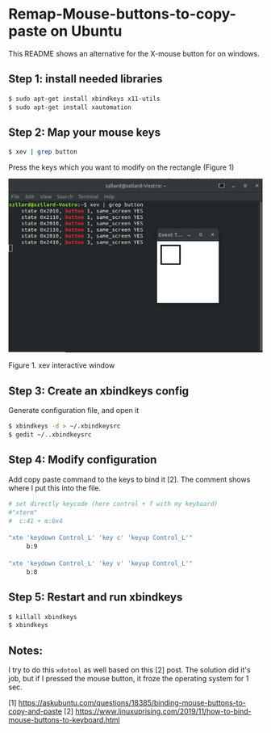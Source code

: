 # Remap-Mouse-buttons-to-copy-paste on Ubuntu

This README shows an alternative for the X-mouse button for on windows.

## Step 1: install needed libraries

```bash
$ sudo apt-get install xbindkeys x11-utils
$ sudo apt-get install xautomation
```
## Step 2: Map your mouse keys

```bash
$ xev | grep button
```

Press the keys which you want to modify on the rectangle (Figure 1)

![xev_button_press](images/xev_button_press.jpg)

Figure 1. xev interactive window

## Step 3: Create an xbindkeys config

Generate configuration file, and open it

```bash
$ xbindkeys -d > ~/.xbindkeysrc
$ gedit ~/..xbindkeysrc
```

## Step 4: Modify configuration

Add copy paste command to the keys to bind it [2]. The comment shows where I put this into the file.

```bash
# set directly keycode (here control + f with my keyboard)
#"xterm"
#  c:41 + m:0x4

"xte 'keydown Control_L' 'key c' 'keyup Control_L'"
     b:9

"xte 'keydown Control_L' 'key v' 'keyup Control_L'"
     b:8
```

## Step 5: Restart and run xbindkeys

```bash
$ killall xbindkeys
$ xbindkeys
```

## Notes:
I try to do this `xdotool` as well based on this [2] post. The solution did it's job, but if I pressed the mouse button, it froze the operating system for 1 sec. 

[1] https://askubuntu.com/questions/18385/binding-mouse-buttons-to-copy-and-paste
[2] https://www.linuxuprising.com/2019/11/how-to-bind-mouse-buttons-to-keyboard.html